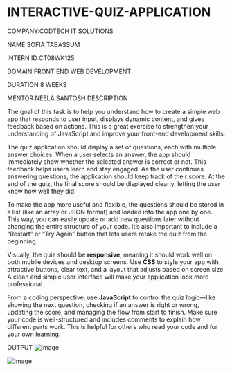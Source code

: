 # INTERACTIVE-QUIZ-APPLICATION
COMPANY:CODTECH IT SOLUTIONS

NAME:SOFIA TABASSUM

INTERN ID:CT08WK125

DOMAIN:FRONT END WEB DEVELOPMENT

DURATION:8 WEEKS

MENTOR:NEELA SANTOSH
DESCRIPTION

 The goal of this task is to help you understand how to create a simple web app that responds to user input, displays dynamic content, and gives feedback based on actions. This is a great exercise to strengthen your understanding of JavaScript and improve your front-end development skills.

The quiz application should display a set of questions, each with multiple answer choices. When a user selects an answer, the app should immediately show whether the selected answer is correct or not. This feedback helps users learn and stay engaged. As the user continues answering questions, the application should keep track of their score. At the end of the quiz, the final score should be displayed clearly, letting the user know how well they did.

To make the app more useful and flexible, the questions should be stored in a list (like an array or JSON format) and loaded into the app one by one. This way, you can easily update or add new questions later without changing the entire structure of your code. It’s also important to include a “Restart” or “Try Again” button that lets users retake the quiz from the beginning.

Visually, the quiz should be **responsive**, meaning it should work well on both mobile devices and desktop screens. Use **CSS** to style your app with attractive buttons, clear text, and a layout that adjusts based on screen size. A clean and simple user interface will make your application look more professional.

From a coding perspective, use **JavaScript** to control the quiz logic—like showing the next question, checking if an answer is right or wrong, updating the score, and managing the flow from start to finish. Make sure your code is well-structured and includes comments to explain how different parts work. This is helpful for others who read your code and for your own learning.

OUTPUT
![Image](https://github.com/user-attachments/assets/c05c1c97-2872-4695-8c89-c2c3b0868aff)

![Image](https://github.com/user-attachments/assets/24a8cb97-6d57-488a-9624-c8e5c3a069b8)

